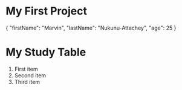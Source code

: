 # My First Project
{
  "firstName": "Marvin",
  "lastName": "Nukunu-Attachey",
  "age": 25
}

# My Study Table
1. First item
2. Second item
3. Third item
